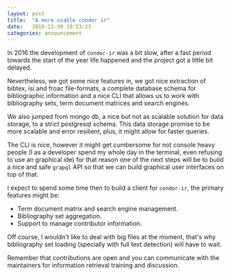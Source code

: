 ```yaml
---
layout: post
title:  "A more usable condor ir"
date:   2016-12-30 19:53:23
categories: announcement
---
```


In 2016 the development of `condor-ir` was a bit slow, after a fast period
towards the start of the year life happened and the project got a little bit
delayed.

Nevertheless, we got some nice features in, we got nice extraction of bibtex,
isi and froac file-formats, a complete database schema for bibliographic
information and a nice CLI that allows us to work with bibliography sets, term
document matrices and search engines.

We also jumped from mongo db, a nice but not as scalable solution for data
storage, to a strict postgresql schema. This data storage promise to be more
scalable and error resilient, plus, it might allow for faster queries.

The CLI is nice, however it might get cumbersome for not console heavy people
(I as a developer spend my whole day in the terminal, even refusing to use an
graphical ide) for that reason one of the next steps will be to build a nice
and safe `grapql` API so that we can build graphical user interfaces on top of
that.

I expect to spend some time then to build a client for `condor-ir`, the primary
features might be:

- Term document matrix and search engine management.
- Bibliography set aggregation.
- Support to manage contributor information.

Off course, I wouldn't like to deal with big files at the moment, that's why
bibliography set loading (specially with full text detection) will have to
wait.

Remember that contributions are open and you can communicate with the
maintainers for information retrieval training and discussion.
